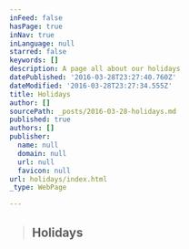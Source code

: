 ```yaml
---
inFeed: false
hasPage: true
inNav: true
inLanguage: null
starred: false
keywords: []
description: A page all about our holidays
datePublished: '2016-03-28T23:27:40.760Z'
dateModified: '2016-03-28T23:27:34.555Z'
title: Holidays
author: []
sourcePath: _posts/2016-03-28-holidays.md
published: true
authors: []
publisher:
  name: null
  domain: null
  url: null
  favicon: null
url: holidays/index.html
_type: WebPage

---
```

> ## Holidays